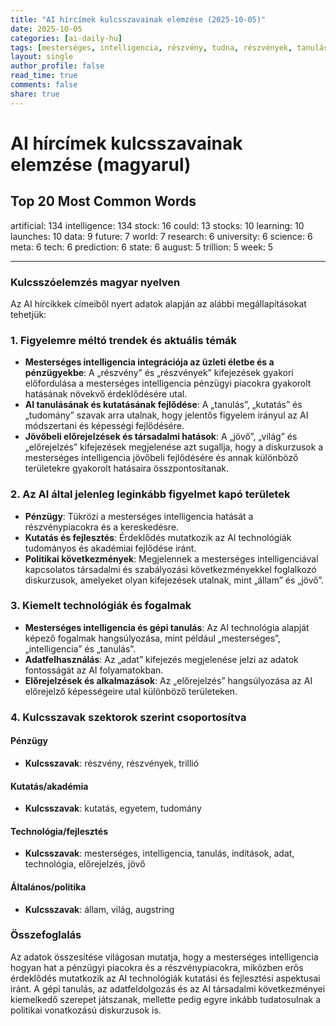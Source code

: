 ```yaml
---
title: "AI hírcímek kulcsszavainak elemzése (2025-10-05)"
date: 2025-10-05
categories: [ai-daily-hu]
tags: [mesterséges, intelligencia, részvény, tudna, részvények, tanulás, indítások, adat, jövő, világ, kutatás, egyetem, tudomány, meta, tech, előrejelzés, állam, augusztus, trillió, hét]
layout: single
author_profile: false
read_time: true
comments: false
share: true
---
```


# AI hírcímek kulcsszavainak elemzése (magyarul)

## Top 20 Most Common Words

artificial: 134
intelligence: 134
stock: 16
could: 13
stocks: 10
learning: 10
launches: 10
data: 9
future: 7
world: 7
research: 6
university: 6
science: 6
meta: 6
tech: 6
prediction: 6
state: 6
august: 5
trillion: 5
week: 5

---

### Kulcsszóelemzés magyar nyelven

Az AI hírcikkek címeiből nyert adatok alapján az alábbi megállapításokat tehetjük:

### 1. Figyelemre méltó trendek és aktuális témák
- **Mesterséges intelligencia integrációja az üzleti életbe és a pénzügyekbe**: A „részvény” és „részvények” kifejezések gyakori előfordulása a mesterséges intelligencia pénzügyi piacokra gyakorolt hatásának növekvő érdeklődésére utal.
- **AI tanulásának és kutatásának fejlődése**: A „tanulás”, „kutatás” és „tudomány” szavak arra utalnak, hogy jelentős figyelem irányul az AI módszertani és képességi fejlődésére.
- **Jövőbeli előrejelzések és társadalmi hatások**: A „jövő”, „világ” és „előrejelzés” kifejezések megjelenése azt sugallja, hogy a diskurzusok a mesterséges intelligencia jövőbeli fejlődésére és annak különböző területekre gyakorolt hatásaira összpontosítanak.

### 2. Az AI által jelenleg leginkább figyelmet kapó területek
- **Pénzügy**: Tükrözi a mesterséges intelligencia hatását a részvénypiacokra és a kereskedésre.
- **Kutatás és fejlesztés**: Érdeklődés mutatkozik az AI technológiák tudományos és akadémiai fejlődése iránt.
- **Politikai következmények**: Megjelennek a mesterséges intelligenciával kapcsolatos társadalmi és szabályozási következményekkel foglalkozó diskurzusok, amelyeket olyan kifejezések utalnak, mint „állam” és „jövő”.

### 3. Kiemelt technológiák és fogalmak
- **Mesterséges intelligencia és gépi tanulás**: Az AI technológia alapját képező fogalmak hangsúlyozása, mint például „mesterséges”, „intelligencia” és „tanulás”.
- **Adatfelhasználás**: Az „adat” kifejezés megjelenése jelzi az adatok fontosságát az AI folyamatokban.
- **Előrejelzések és alkalmazások**: Az „előrejelzés” hangsúlyozása az AI előrejelző képességeire utal különböző területeken.

### 4. Kulcsszavak szektorok szerint csoportosítva

#### Pénzügy
- **Kulcsszavak**: részvény, részvények, trillió

#### Kutatás/akadémia
- **Kulcsszavak**: kutatás, egyetem, tudomány

#### Technológia/fejlesztés
- **Kulcsszavak**: mesterséges, intelligencia, tanulás, indítások, adat, technológia, előrejelzés, jövő

#### Általános/politika
- **Kulcsszavak**: állam, világ, augstring

### Összefoglalás
Az adatok összesítése világosan mutatja, hogy a mesterséges intelligencia hogyan hat a pénzügyi piacokra és a részvénypiacokra, miközben erős érdeklődés mutatkozik az AI technológiák kutatási és fejlesztési aspektusai iránt. A gépi tanulás, az adatfeldolgozás és az AI társadalmi következményei kiemelkedő szerepet játszanak, mellette pedig egyre inkább tudatosulnak a politikai vonatkozású diskurzusok is.